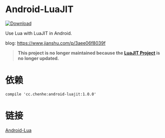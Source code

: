 # Android-LuaJIT

[ ![Download](https://api.bintray.com/packages/liangchenhe55/maven/android-luajit/images/download.svg) ](https://bintray.com/liangchenhe55/maven/android-luajit/_latestVersion)

Use Lua with LuaJIT in Android.

blog: https://www.jianshu.com/p/3aee06f8039f

> **This project is no longer maintained because the [LuaJIT Project](https://luajit.org/) is no longer updated.**

# 依赖

```
compile 'cc.chenhe:android-luajit:1.0.0'
```

# 链接

[Android-Lua](https://github.com/liangchenhe55/Android-Lua)
